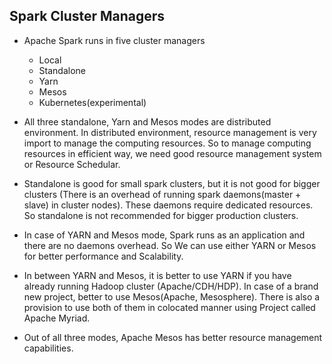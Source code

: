 ## Spark Cluster Managers

* Apache Spark runs in five cluster managers
  * Local
  * Standalone
  * Yarn
  * Mesos
  * Kubernetes(experimental)

* All three standalone, Yarn and Mesos modes are distributed environment. In distributed environment, resource management is very import to manage the computing resources. So to manage computing resources in efficient way, we need good resource management system or Resource Schedular.

* Standalone is good for small spark clusters, but it is not good for bigger clusters (There is an overhead of running spark daemons(master + slave) in cluster nodes). These daemons require dedicated resources. So standalone is not recommended for bigger production clusters.

* In case of YARN and Mesos mode, Spark runs as an application and there are no daemons overhead. So We can use either YARN or Mesos for better performance and Scalability.

* In between YARN and Mesos, it is better to use YARN if you have already running Hadoop cluster (Apache/CDH/HDP). In case of a brand new project, better to use Mesos(Apache, Mesosphere). There is also a provision to use both of them in colocated manner using Project called Apache Myriad.

* Out of all three modes, Apache Mesos has better resource management capabilities.
